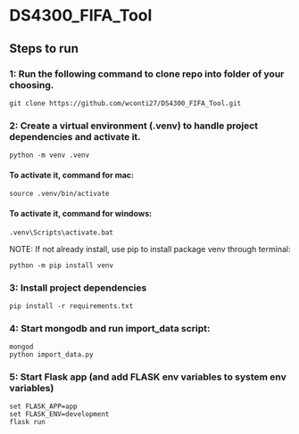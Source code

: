 # DS4300_FIFA_Tool

## Steps to run

### 1: Run the following command to clone repo into folder of your choosing.


    git clone https://github.com/wconti27/DS4300_FIFA_Tool.git

### 2: Create a virtual environment (.venv) to handle project dependencies and activate it. 

    python -m venv .venv

#### To activate it, command for mac:
    source .venv/bin/activate

#### To activate it, command for windows:
    .venv\Scripts\activate.bat

NOTE: If not already install, use pip to install package venv through terminal:

    python -m pip install venv

### 3: Install project dependencies

    pip install -r requirements.txt

### 4: Start mongodb and run import_data script:
    mongod
    python import_data.py

### 5: Start Flask app (and add FLASK env variables to system env variables)
    set FLASK_APP=app
    set FLASK_ENV=development
    flask run
